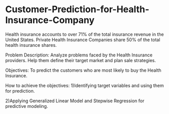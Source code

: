 # Customer-Prediction-for-Health-Insurance-Company

Health insurance accounts to over 71% of the total insurance revenue in the United States.
Private Health Insurance Companies share 50% of the total health insurance shares.

Problem Description:
Analyze problems faced by the Health Insurance providers.
Help them define their target market and plan sale strategies.

Objectives:
To predict the customers who are most likely to buy the Health Insurance.

How to achieve the objectives:
1)Identifying target variables and using them for prediction.

2)Applying Generalized Linear Model and Stepwise Regression for predictive modeling.

